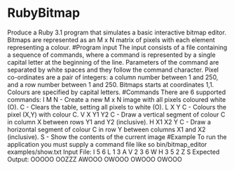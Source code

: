 # RubyBitmap
Produce a Ruby 3.1 program that simulates a basic interactive bitmap editor. Bitmaps are
represented as an M x N matrix of pixels with each element representing a colour.
#Program input
The input consists of a file containing a sequence of commands, where a command is
represented by a single capital letter at the beginning of the line. Parameters of the
command are separated by white spaces and they follow the command character. Pixel
co-ordinates are a pair of integers: a column number between 1 and 250, and a row number
between 1 and 250. Bitmaps starts at coordinates 1,1. Colours are specified by capital
letters.
#Commands
There are 6 supported commands: I M N - Create a new M x N image with all pixels coloured
white (O). C - Clears the table, setting all pixels to white (O). L X Y C - Colours the pixel
(X,Y) with colour C. V X Y1 Y2 C - Draw a vertical segment of colour C in column X between
rows Y1 and Y2 (inclusive). H X1 X2 Y C - Draw a horizontal segment of colour C in row Y
between columns X1 and X2 (inclusive). S - Show the contents of the current image
#Example To run the application you must supply a command file like so bin/bitmap_editor
examples/show.txt
Input File: I 5 6 L 1 3 A V 2 3 6 W H 3 5 2 Z S
Expected Output: OOOOO OOZZZ AWOOO OWOOO OWOOO OWOOO
